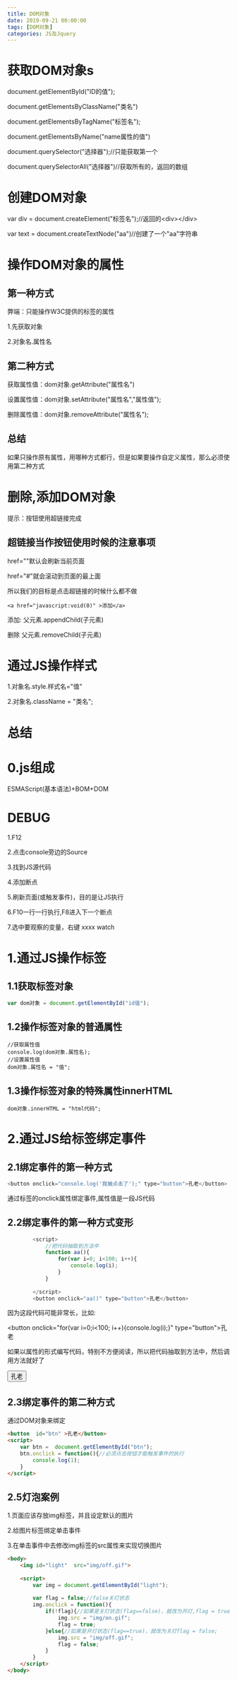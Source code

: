 ```yaml
---
title: DOM对象
date: 2019-09-21 00:00:00
tags: [DOM对象]
categories: JS及Jquery
---
```

# 获取DOM对象s

document.getElementById(&quot;ID的值&quot;);

document.getElementsByClassName(&quot;类名&quot;)

document.getElementsByTagName(&quot;标签名&quot;);

document.getElementsByName(&quot;name属性的值&quot;)



document.querySelector(&quot;选择器&quot;);//只能获取第一个

document.querySelectorAll(&quot;选择器&quot;)//获取所有的，返回的数组

# 创建DOM对象

var div = document.createElement(&quot;标签名&quot;);//返回的&lt;div&gt;&lt;/div&gt;

var text = document.createTextNode(&quot;aa&quot;)//创建了一个&quot;aa&quot;字符串

# 操作DOM对象的属性

## 第一种方式

弊端：只能操作W3C提供的标签的属性

1.先获取对象

2.对象名.属性名

## 第二种方式

获取属性值：dom对象.getAttribute(&quot;属性名&quot;)

设置属性值：dom对象.setAttribute(&quot;属性名&quot;,&quot;属性值&quot;);

删除属性值：dom对象.removeAttribute(&quot;属性名&quot;);

## 总结

如果只操作原有属性，用哪种方式都行，但是如果要操作自定义属性，那么必须使用第二种方式

# 删除,添加DOM对象

提示：按钮使用超链接完成

## 超链接当作按钮使用时候的注意事项

href=&quot;&quot;默认会刷新当前页面

href=&quot;#&quot;就会滚动到页面的最上面

所以我们的目标是点击超链接的时候什么都不做

```
<a href="javascript:void(0)" >添加</a>
```



添加: 父元素.appendChild(子元素)

删除 父元素.removeChild(子元素)

# 通过JS操作样式

1.对象名.style.样式名=&quot;值&quot;

2.对象名.className = &quot;类名&quot;;


# 总结
# 0.js组成

ESMAScript(基本语法)+BOM+DOM

# DEBUG

1.F12

2.点击console旁边的Source

3.找到JS源代码

4.添加断点

5.刷新页面(或触发事件)，目的是让JS执行

6.F10一行一行执行,F8进入下一个断点

7.选中要观察的变量，右键 xxxx watch

# 1.通过JS操作标签

## 1.1获取标签对象



```javascript
var dom对象 = document.getElementById("id值");
```



## 1.2操作标签对象的普通属性

```
//获取属性值
console.log(dom对象.属性名);
//设置属性值
dom对象.属性名 = "值";
```



## 1.3操作标签对象的特殊属性innerHTML

```
dom对象.innerHTML = "html代码";
```



# 2.通过JS给标签绑定事件

## 2.1绑定事件的第一种方式

```javascript
<button onclick="console.log('我被点击了');" type="button">孔老</button>
```

通过标签的onclick属性绑定事件,属性值是一段JS代码

## 2.2绑定事件的第一种方式变形

```javascript
		<script>
            //把代码抽取到方法中
			function aa(){
				for(var i=0; i<100; i++){
					console.log(i);
				}
			}
			
		</script>
		<button onclick="aa()" type="button">孔老</button>
```

因为这段代码可能非常长，比如:

<button onclick=&quot;for(var i=0;i<100; i++){console.log(i);}&quot; type=&quot;button&quot;>孔老</button>

如果以属性的形式编写代码，特别不方便阅读，所以把代码抽取到方法中，然后调用方法就好了

<button onclick=&quot;aa()&quot; type=&quot;button&quot;>孔老</button>

## 2.3绑定事件的第二种方式

通过DOM对象来绑定

```html
<button  id="btn" >孔老</button>
<script>
    var btn =  document.getElementById("btn");
    btn.onclick = function(){//必须点击按钮才能触发事件的执行
        console.log(1);
    }
</script>
```

## 2.5灯泡案例

1.页面应该存放img标签，并且设定默认的图片

2.给图片标签绑定单击事件

3.在单击事件中去修改img标签的src属性来实现切换图片

```html
<body>
	<img id="light"  src="img/off.gif">
	
	<script>
		var img = document.getElementById("light");
		
		var flag = false;//false关灯状态
		img.onclick = function(){
			if(!flag){//如果是关灯状态(flag==false)，就改为开灯,flag = true
				img.src = "img/on.gif";	
				flag = true;
			}else{//如果是开灯状态(flag==true)，就改为关灯flag = false;
				img.src = "img/off.gif";
				flag = false;
			}
		}
	</script>
</body>